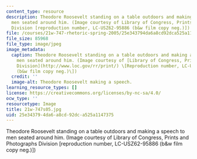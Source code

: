 ```yaml
---
content_type: resource
description: Theodore Roosevelt standing on a table outdoors and making a speech to
  men seated around him. (Image courtesy of Library of Congress, Prints and Photographs
  Division [reproduction number, LC-USZ62-95886 (b&w film copy neg.)])
file: /courses/21w-747-rhetoric-spring-2005/25e343794da6a8cd92dca525a1147375_21w-747s05.jpg
file_size: 85968
file_type: image/jpeg
image_metadata:
  caption: Theodore Roosevelt standing on a table outdoors and making a speech to
    men seated around him. (Image courtesy of [Library of Congress, Prints and Photographs
    Division](http://www.loc.gov/rr/print/) \[Reproduction number, LC-USZ62-95886
    (b&w film copy neg.)\])
  credit: ''
  image-alt: Theodore Roosevelt making a speech.
learning_resource_types: []
license: https://creativecommons.org/licenses/by-nc-sa/4.0/
ocw_type: ''
resourcetype: Image
title: 21w-747s05.jpg
uid: 25e34379-4da6-a8cd-92dc-a525a1147375
---
```

Theodore Roosevelt standing on a table outdoors and making a speech to men seated around him. (Image courtesy of Library of Congress, Prints and Photographs Division [reproduction number, LC-USZ62-95886 (b&w film copy neg.)])